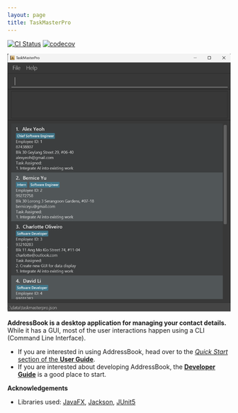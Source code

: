 ```yaml
---
layout: page
title: TaskMasterPro
---
```


[![CI Status](https://github.com/AY2324S2-CS2103T-T15-4/tp/workflows/Java%20CI/badge.svg)](https://github.com/AY2324S2-CS2103T-T15-4/tp/actions)
[![codecov](https://codecov.io/gh/AY2324S2-CS2103T-T15-4/tp/branch/master/graph/badge.svg)](https://codecov.io/gh/AY2324S2-CS2103T-T15-4/tp)

![Ui](images/Ui.png)

**AddressBook is a desktop application for managing your contact details.** While it has a GUI, most of the user interactions happen using a CLI (Command Line Interface).

* If you are interested in using AddressBook, head over to the [_Quick Start_ section of the **User Guide**](UserGuide.html#quick-start).
* If you are interested about developing AddressBook, the [**Developer Guide**](DeveloperGuide.html) is a good place to start.


**Acknowledgements**

* Libraries used: [JavaFX](https://openjfx.io/), [Jackson](https://github.com/FasterXML/jackson), [JUnit5](https://github.com/junit-team/junit5)

